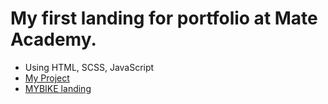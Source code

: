 # My first landing for portfolio at Mate Academy.

- Using HTML, SCSS, JavaScript
- [My Project](https://yaroslav-vasilyev.github.io/layout_miami)
- [MYBIKE landing](https://www.figma.com/file/NZQAIydtHo5QkINyGLHNcq/BIKE-New-Version?node-id=0%3A1)
